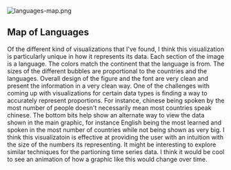 ![languages-map.png](https://www.visualcapitalist.com/wp-content/uploads/2018/05/languages-map.png)

Map of Languages
---
Of the different kind of visualizations that I've found, I think this visualization is particularly unique in how it represents its data. Each section of the image is a language. The colors match the continent that the language is from. The sizes of the different bubbles are proportional to the countries and the languages. Overall design of the figure and the font are very clean and present the information in a very clean way. One of the challenges with coming up with visualizations for certain data types is finding a way to accurately represent proportions. For instance, chinese being spoken by the most number of people doesn't necessarily mean most countries speak chinese. The bottom bits help show an alternate way to view the data shown in the main graphic, for instance English being the most learned and spoken in the most number of countries while not being shown as very big. I think this visualizatoin is effective at providing the user with an intuition with the size of the numbers its representing. It might be interesting to explore similar techniques for the partioning time series data. I think it would be cool to see an animation of how a graphic like this would change over time.
